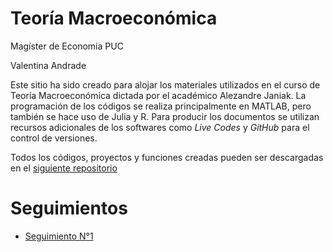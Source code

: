 # Teoría Macroeconómica
Magíster de Economía PUC

Valentina Andrade

Este sitio ha sido creado para alojar los materiales utilizados en el curso de Teoría Macroeconómica dictada por el académico Alezandre Janiak. La programación de los códigos se realiza principalmente en MATLAB, pero también se hace uso de Julia y R. Para producir los documentos se utilizan recursos adicionales de los softwares como *Live Codes* y *GitHub* para el control de versiones.

Todos los códigos, proyectos y funciones creadas pueden ser descargadas en el [siguiente repositorio](https://github.com/valentinaandrade/macroeconomics-theory/)

# Seguimientos

- [Seguimiento N°1](https://valentinaandrade.github.io/macroeconomics-theory/seguimiento1.html)
